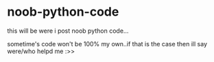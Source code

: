# noob-python-code
this will be were i post noob python code...

sometime's code won't be 100% my own..if that is the case then ill say were/who helpd me :>>
